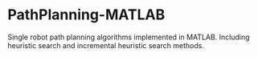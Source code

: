 # PathPlanning-MATLAB
Single robot path planning algorithms implemented in MATLAB. Including heuristic search and incremental heuristic search methods. 
